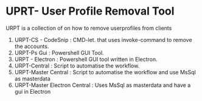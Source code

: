 # UPRT- User Profile Removal Tool  

URPT is a collection of on how to remove userprofiles from clients

1. URPT-CS - CodeSnip : CMD-let. that uses invoke-command to remove the accounts.
2. URPT-Ps Gui : Powershell GUI Tool.
3. URPT - Electron : Powershell GUI tool written in Electron.
4. URPT-Central : Script to automatise the workflow.
5. URPT-Master Central : Script to automatise the workflow and use MsSql as masterdata
6. URPT-Master Electron Central : Uses MsSql as masterdata and have a gui in Electron

